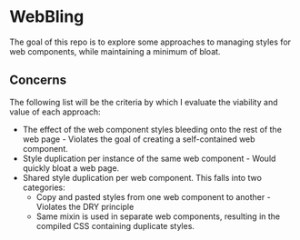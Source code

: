 # WebBling

The goal of this repo is to explore some approaches
to managing styles for web components, while maintaining a minimum of bloat.

## Concerns

The following list will be the criteria by which I evaluate the viability and value of
each approach:

- The effect of the web component styles bleeding onto the rest of the web page - Violates 
  the goal of creating a self-contained web component.
- Style duplication per instance of the same web component - Would quickly bloat a web page.
- Shared style duplication per web component. This falls into two categories:
  * Copy and pasted styles from one web component to another - Violates the DRY principle
  * Same mixin is used in separate web components, resulting in the compiled CSS containing duplicate styles.
